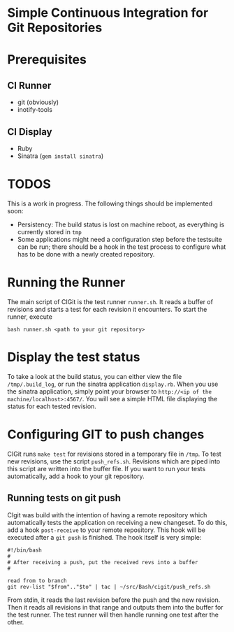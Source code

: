Simple Continuous Integration for Git Repositories
==================================================

# Prerequisites

## CI Runner
* git (obviously)
* inotify-tools

## CI Display 
* Ruby
* Sinatra (`gem install sinatra`)

# TODOS
This is a work in progress. The following things should be implemented soon:
* Persistency: The build status is lost on machine reboot, as everything is currently
stored in `tmp`
* Some applications might need a configuration step before the testsuite can be run; there
should be a hook in the test process to configure what has to be done with a newly created
repository.

# Running the Runner
The main script of CIGit is the test runner `runner.sh`. It reads a buffer of revisions
and starts a test for each revision it encounters. To start the runner, execute

    bash runner.sh <path to your git repository>

# Display the test status
To take a look at the build status, you can either view the file `/tmp/.build_log`, or run
the sinatra application `display.rb`. When you use the sinatra application, simply point
your browser to `http://<ip of the machine/localhost>:4567/`. You will see a simple HTML
file displaying the status for each tested revision.

# Configuring GIT to push changes
CIGit runs `make test` for revisions stored in a temporary file in `/tmp`. To test new
revisions, use the script `push_refs.sh`. Revisions which are piped into this script are
written into the buffer file. If you want to run your tests automatically, add a hook to
your git repository.

## Running tests on git push
CIgit was build with the intention of having a remote repository which automatically
tests the application on receiving a new changeset. To do this, add a hook `post-receive`
to your remote repository. This hook will be executed after a `git push` is finished. The
hook itself is very simple:

    #!/bin/bash
    #
    # After receiving a push, put the received revs into a buffer
    #

    read from to branch
    git rev-list "$from".."$to" | tac | ~/src/Bash/cigit/push_refs.sh 

From stdin, it reads the last revision before the push and the new revision. Then it reads
all revisions in that range and outputs them into the buffer for the test runner. The
test runner will then handle running one test after the other.

